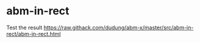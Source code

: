 # abm-in-rect
Test the result https://raw.githack.com/dudung/abm-x/master/src/abm-in-rect/abm-in-rect.html
